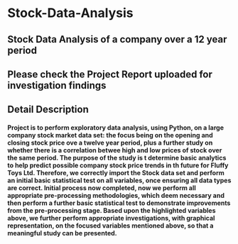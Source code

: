 # Stock-Data-Analysis
## Stock Data Analysis of a company over a 12 year period
## Please check the Project Report uploaded for investigation findings

## Detail Description
#### Project is to perform exploratory data analysis, using Python, on a large company stock market data set: the focus being on the opening and closing stock price ove a twelve year period, plus a further study on whether there is a correlation betwee high and low prices of stock over the same period. The purpose of the study is t determine basic analytics to help predict possible company stock price trends in th future for Fluffy Toys Ltd. Therefore, we correctly import the Stock data set and perform an initial basic statistical test on all variables, once ensuring all data types are correct. Initial process now completed, now we perform all appropriate pre-processing methodologies, which deem necessary and then perform a further basic statistical test to demonstrate improvements from the pre-processing stage. Based upon the highlighted variables above, we further perform appropriate investigations, with graphical representation, on the focused variables mentioned above, so that a meaningful study can be presented.
